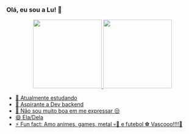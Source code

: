 ### Olá, eu sou a Lu! 👋

<div align="center">
  <a href="https://github.com/lferreir4">
  <img height="180em" src="https://github-readme-stats.vercel.app/api?username=lferreir4"&show_icons=true&theme=dracula&include_all_commits=true&count_private=true"/>
  <img height="180em" src="https://github-readme-stats.vercel.app/api/top-langs/?username=lferreir4"&layout=compact&langs_count=7&theme=dracula"/>
</div>

- 🔭 Atualmente estudando
- 🌱 Aspirante a Dev backend
- 🤔 Não sou muito boa em me expressar 😒
- 😄 Ela/Dela
- ⚡ Fun fact: Amo animes, games, metal 💀🎸 e futebol ⚽ Vascooo!!!!💢

